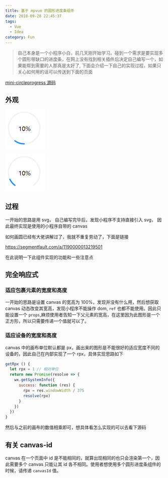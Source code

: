 ```yaml
---
title: 基于 mpvue 的圆形进度条组件
date: 2018-09-28 22:45:37
tags: 
  - Vue
  - Idea
category: Fun
---
```


> 自己本身是一个小程序小白，前几天刚开始学习。碰到一个需求是要实现多个圆形带缺口的进度条，在网上没有找到相关插件后决定自己编写一个，如果能帮到需要的人那真是太好了, 下面会介绍一下自己的实现过程，如果只关心如何用的话可以传送到下面的页面

[mini-circleprogress 源码](https://github.com/MLuminary/subentry/tree/master/mini-circleProgress)

<!--more-->


## 外观

![基于 mpvue 的圆形进度条](基于mpvue的圆形进度条/default.jpg)

![基于 mpvue 的圆形进度条](基于mpvue的圆形进度条/gap.jpg)

## 过程

一开始的思路是用 svg， 自己编写完毕后，发现小程序不支持直接引入 svg， 因此最终实现是使用的小程序自带的 canvas

如何画圆已经有大佬讲解过了，我就不重复劳动了，下面是链接

https://segmentfault.com/a/1190000013219501

在此说明一下此组件实现的功能和一些注意点

## 完全响应式

### 适应包裹元素的宽度和高度

一开始的思路是设置 canvas 的宽高为 100%，发现并没有什么用，然后想获取 canvas 动态改变其宽高，发现小程序不能操作 dom, `ref` 也都不能使用。因此只能设置一个 `props`,麻烦使用者告知一下父元素的宽高，在这里因为此图形是一个正方形，所以只需要传递一个值就可以了。

### 适应设备的宽度和高度

canvas 中的画布单位默认都是 px，画出来的图形是不能很好的适应宽度不同的设备的，因此自己在内部实现了一个 rpx，具体实现思路如下

```js
getRpx () {
  let rpx = 1 // 相对单位
  return new Promise(resolve => {
    wx.getSystemInfo({
      success: function (res) {
        rpx = res.windowWidth / 375
        resolve(rpx)
      }
    })
  })
}
```

然后与之前的画布的数值相乘即可，想具体看怎么实现的可以去看下源码

## 有关 canvas-id

canvas 在一个页面中 id 是不能相同的，就算出现相同的也只会渲染第一个，因此需要多个 canvas 只能让其 id 各不相同。使用者想使用多个圆形进度条组件的时候，请传递 `canvasId` 值。

